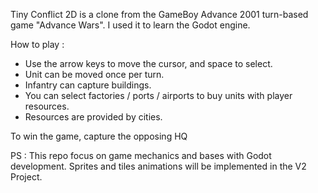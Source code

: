 Tiny Conflict 2D is a clone from the GameBoy Advance 2001 turn-based game "Advance Wars". I used it to learn the Godot engine.

How to play :

- Use the arrow keys to move the cursor, and space to select.
- Unit can be moved once per turn.
- Infantry can capture buildings.
- You can select factories / ports / airports to buy units with player resources.
- Resources are provided by cities.

To win the game, capture the opposing HQ

PS : This repo focus on game mechanics and bases with Godot development. Sprites and tiles animations will be implemented in the V2 Project.
